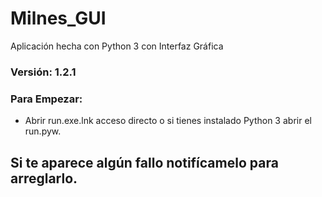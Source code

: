# Milnes_GUI
Aplicación hecha con Python 3 con Interfaz Gráfica

### Versión: 1.2.1

### Para Empezar:
- Abrir run.exe.lnk acceso directo o si tienes instalado Python 3 abrir el run.pyw.
 
## Si te aparece algún fallo notifícamelo para arreglarlo.
